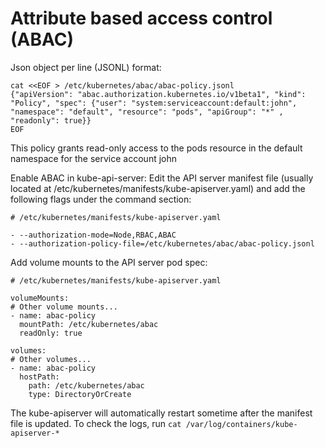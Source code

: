 # Attribute based access control (ABAC)

Json object per line (JSONL) format:
```
cat <<EOF > /etc/kubernetes/abac/abac-policy.jsonl
{"apiVersion": "abac.authorization.kubernetes.io/v1beta1", "kind": "Policy", "spec": {"user": "system:serviceaccount:default:john", "namespace": "default", "resource": "pods", "apiGroup": "*" , "readonly": true}}
EOF
```

This policy grants read-only access to the pods resource in the default namespace for the service account john

Enable ABAC in kube-api-server:
Edit the API server manifest file (usually located at /etc/kubernetes/manifests/kube-apiserver.yaml) and add the following flags under the command section:
```
# /etc/kubernetes/manifests/kube-apiserver.yaml

- --authorization-mode=Node,RBAC,ABAC
- --authorization-policy-file=/etc/kubernetes/abac/abac-policy.jsonl
```
Add volume mounts to the API server pod spec:
```
# /etc/kubernetes/manifests/kube-apiserver.yaml

volumeMounts:
# Other volume mounts...
- name: abac-policy
  mountPath: /etc/kubernetes/abac
  readOnly: true

volumes:
# Other volumes...
- name: abac-policy
  hostPath:
    path: /etc/kubernetes/abac
    type: DirectoryOrCreate
```
The kube-apiserver will automatically restart sometime after the manifest file is updated.
To check the logs, run ```cat /var/log/containers/kube-apiserver-*```